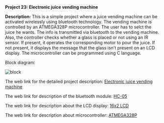 __Project 23: Electronic juice vending machine__

__Description:__
This is a simple project where a juice vending machine can be activated wirelessly using bluetooth technology. The vending machine is controlled by an ATMEGA328P microcontroller. The user has to selct the juice he wants. The info is transmitted via bluetooth to the vending machine. Also, the controller checks whether a glass is placed or not using an IR sensor. If present, it operates the corresponding motor to pour the juice. If not present, it displays the message that the glass isn't present on an LCD display. The microcontroller can be programmed using C language.

Block diagram:

![block](https://nevonprojects.com/wp-content/uploads/2018/09/android-juice-vending.jpg)

The web link for the detailed project description: [Electronic juice vending machine](https://nevonprojects.com/android-powered-juice-vending-machine/)

The web link for description of the bluetooth module: [HC-05](https://www.electronicaestudio.com/docs/istd016A.pdf)

The web link for description about the LCD display: [16x2 LCD](https://components101.com/16x2-lcd-pinout-datasheet)

The web link for description about microcontroller: [ATMEGA328P](http://ww1.microchip.com/downloads/en/DeviceDoc/Atmel-7810-Automotive-Microcontrollers-ATmega328P_Datasheet.pdf)


